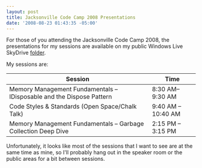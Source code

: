 ```yaml
---
layout: post
title: Jacksonville Code Camp 2008 Presentations
date: '2008-08-23 01:43:35 -05:00'
---
```


For those of you attending the Jacksonville Code Camp 2008, the presentations for my sessions are available on my public Windows Live SkyDrive [folder](http://snipurl.com/jaxcodecamp08).

My sessions are:

|**Session**|**Time**|
|-----------|--------|
|Memory Management Fundamentals – IDisposable and the Dispose Pattern|8:30 AM– 9:30 AM|
|Code Styles & Standards (Open Space/Chalk Talk)|9:40 AM – 10:40 AM|
|Memory Management Fundamentals – Garbage Collection Deep Dive|2:15 PM – 3:15 PM|


Unfortunately, it looks like most of the sessions that I want to see are at the same time as mine, so I'll probably hang out in the speaker room or the public areas for a bit between sessions.
 
